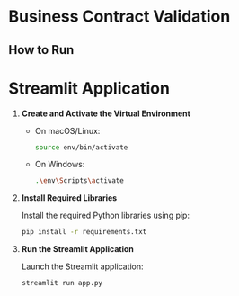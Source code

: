 # Business Contract Validation

## How to Run

# Streamlit Application

1. **Create and Activate the Virtual Environment**

   - On macOS/Linux:
     ```bash
     source env/bin/activate
     ```

   - On Windows:
     ```bash
     .\env\Scripts\activate
     ```

2. **Install Required Libraries**

   Install the required Python libraries using pip:
   ```bash
   pip install -r requirements.txt
   ```
3. **Run the Streamlit Application**
   
    Launch the Streamlit application:
   ```bash
   streamlit run app.py
   ```

